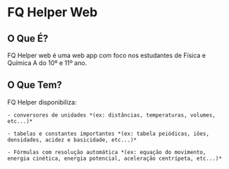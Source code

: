 # FQ Helper Web
## O Que É?
FQ Helper web é uma web app com foco nos estudantes de Física e Química A do 10º e 11º ano.

## O Que Tem?
FQ Helper disponibiliza:

    - conversores de unidades *(ex: distâncias, temperaturas, volumes, etc...)*
    
    - tabelas e constantes importantes *(ex: tabela peiódicas, iôes, densidades, acidez e basicidade, etc...)*
    
    - Fórmulas com resolução automática *(ex: equação do movimento, energia cinética, energia potencial, aceleração centrípeta, etc...)*
    
